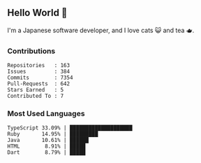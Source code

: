 ## Hello World 👋

I'm a Japanese software developer, and I love cats 😺 and tea 🫖.

### Contributions

    Repositories   : 163
    Issues         : 384
    Commits        : 7354
    Pull-Requests  : 642
    Stars Earned   : 5
    Contributed To : 7

### Most Used Languages

    TypeScript 33.09% | ████████████████████
    Ruby       14.95% | █████████
    Java       10.61% | ██████
    HTML        8.91% | █████
    Dart        8.79% | █████

